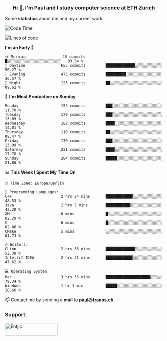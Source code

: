 <h3 align="center">Hi 👋, I'm Paul and I study computer science at ETH Zurich</h3>


Some **statistics** about me and my current work:

<!--START_SECTION:waka-->
![Code Time](http://img.shields.io/badge/Code%20Time-1%2C354%20hrs%2024%20mins-blue)

![Lines of code](https://img.shields.io/badge/From%20Hello%20World%20I%27ve%20Written-1.9%20million%20lines%20of%20code-blue)

**I'm an Early 🐤** 

```text
🌞 Morning                46 commits          █░░░░░░░░░░░░░░░░░░░░░░░░   03.54 % 
🌆 Daytime                653 commits         █████████████░░░░░░░░░░░░   50.27 % 
🌃 Evening                475 commits         █████████░░░░░░░░░░░░░░░░   36.57 % 
🌙 Night                  125 commits         ██░░░░░░░░░░░░░░░░░░░░░░░   09.62 % 
```
📅 **I'm Most Productive on Sunday** 

```text
Monday                   152 commits         ███░░░░░░░░░░░░░░░░░░░░░░   11.70 % 
Tuesday                  170 commits         ███░░░░░░░░░░░░░░░░░░░░░░   13.09 % 
Wednesday                182 commits         ████░░░░░░░░░░░░░░░░░░░░░   14.01 % 
Thursday                 110 commits         ██░░░░░░░░░░░░░░░░░░░░░░░   08.47 % 
Friday                   170 commits         ███░░░░░░░░░░░░░░░░░░░░░░   13.09 % 
Saturday                 231 commits         ████░░░░░░░░░░░░░░░░░░░░░   17.78 % 
Sunday                   284 commits         █████░░░░░░░░░░░░░░░░░░░░   21.86 % 
```


📊 **This Week I Spent My Time On** 

```text
🕑︎ Time Zone: Europe/Berlin

💬 Programming Languages: 
C++                      2 hrs 24 mins       ████████████░░░░░░░░░░░░░   48.53 % 
Java                     2 hrs 5 mins        ███████████░░░░░░░░░░░░░░   42.20 % 
XML                      6 mins              █░░░░░░░░░░░░░░░░░░░░░░░░   02.29 % 
C                        6 mins              █░░░░░░░░░░░░░░░░░░░░░░░░   02.06 % 
CMake                    5 mins              ░░░░░░░░░░░░░░░░░░░░░░░░░   01.73 % 

🔥 Editors: 
CLion                    2 hrs 36 mins       █████████████░░░░░░░░░░░░   52.38 % 
IntelliJ IDEA            2 hrs 21 mins       ████████████░░░░░░░░░░░░░   47.62 % 

💻 Operating System: 
Mac                      3 hrs 56 mins       ████████████████████░░░░░   79.34 % 
Windows                  1 hr 1 min          █████░░░░░░░░░░░░░░░░░░░░   20.66 % 
```


<!--END_SECTION:waka-->

📫 Contact me by sending a **mail** to **paul@franos.ch**

<h3 align="left">Support:</h3>
<p><a href="https://ko-fi.com/Entjic"> <img align="left" src="https://cdn.ko-fi.com/cdn/kofi3.png?v=3" height="40" width="168" alt="Entjic" /></a></p>
